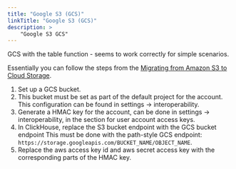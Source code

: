 ```yaml
---
title: "Google S3 (GCS)"
linkTitle: "Google S3 (GCS)"
description: >
    "Google S3 GCS"
---
```

GCS with the table function - seems to work correctly for simple scenarios.

Essentially you can follow the steps from the [Migrating from Amazon S3 to Cloud Storage](https://cloud.google.com/storage/docs/aws-simple-migration).

1. Set up a GCS bucket.
2. This bucket must be set as part of the default project for the account. This configuration can be found in settings -> interoperability.
3. Generate a HMAC key for the account, can be done in settings -> interoperability, in the section for user account access keys.
4. In ClickHouse, replace the S3 bucket endpoint with the GCS bucket endpoint This must be done with the path-style GCS endpoint: `https://storage.googleapis.com/BUCKET_NAME/OBJECT_NAME`.
5. Replace the aws access key id and aws secret access key with the corresponding parts of the HMAC key.
